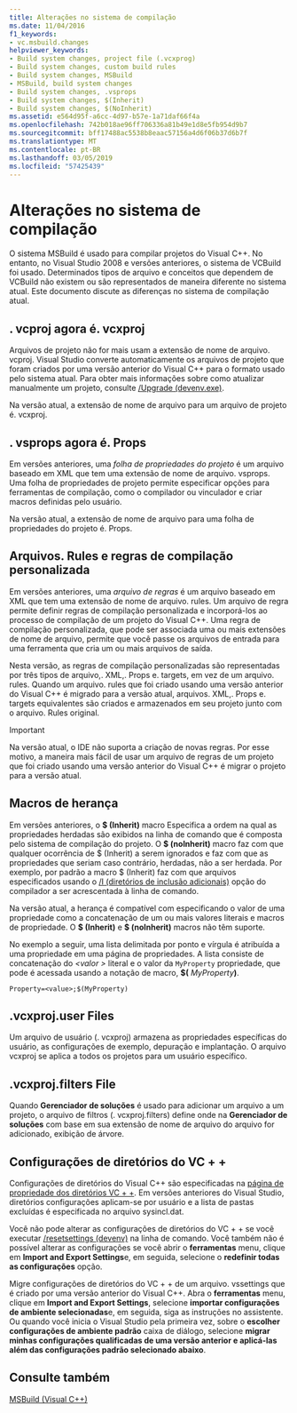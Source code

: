 ```yaml
---
title: Alterações no sistema de compilação
ms.date: 11/04/2016
f1_keywords:
- vc.msbuild.changes
helpviewer_keywords:
- Build system changes, project file (.vcxprog)
- Build system changes, custom build rules
- Build system changes, MSBuild
- MSBuild, build system changes
- Build system changes, .vsprops
- Build system changes, $(Inherit)
- Build system changes, $(NoInherit)
ms.assetid: e564d95f-a6cc-4d97-b57e-1a71daf66f4a
ms.openlocfilehash: 742b018ae96ff706336a81b49e1d8e5fb954d9b7
ms.sourcegitcommit: bff17488ac5538b8eaac57156a4d6f06b37d6b7f
ms.translationtype: MT
ms.contentlocale: pt-BR
ms.lasthandoff: 03/05/2019
ms.locfileid: "57425439"
---
```

# <a name="build-system-changes"></a>Alterações no sistema de compilação

O sistema MSBuild é usado para compilar projetos do Visual C++. No entanto, no Visual Studio 2008 e versões anteriores, o sistema de VCBuild foi usado. Determinados tipos de arquivo e conceitos que dependem de VCBuild não existem ou são representados de maneira diferente no sistema atual. Este documento discute as diferenças no sistema de compilação atual.

## <a name="vcproj-is-now-vcxproj"></a>. vcproj agora é. vcxproj

Arquivos de projeto não for mais usam a extensão de nome de arquivo. vcproj. Visual Studio converte automaticamente os arquivos de projeto que foram criados por uma versão anterior do Visual C++ para o formato usado pelo sistema atual. Para obter mais informações sobre como atualizar manualmente um projeto, consulte [/Upgrade (devenv.exe)](/visualstudio/ide/reference/upgrade-devenv-exe).

Na versão atual, a extensão de nome de arquivo para um arquivo de projeto é. vcxproj.

## <a name="vsprops-is-now-props"></a>. vsprops agora é. Props

Em versões anteriores, uma *folha de propriedades do projeto* é um arquivo baseado em XML que tem uma extensão de nome de arquivo. vsprops. Uma folha de propriedades de projeto permite especificar opções para ferramentas de compilação, como o compilador ou vinculador e criar macros definidas pelo usuário.

Na versão atual, a extensão de nome de arquivo para uma folha de propriedades do projeto é. Props.

## <a name="custom-build-rules-and-rules-files"></a>Arquivos. Rules e regras de compilação personalizada

Em versões anteriores, uma *arquivo de regras* é um arquivo baseado em XML que tem uma extensão de nome de arquivo. rules. Um arquivo de regra permite definir regras de compilação personalizada e incorporá-los ao processo de compilação de um projeto do Visual C++. Uma regra de compilação personalizada, que pode ser associada uma ou mais extensões de nome de arquivo, permite que você passe os arquivos de entrada para uma ferramenta que cria um ou mais arquivos de saída.

Nesta versão, as regras de compilação personalizadas são representadas por três tipos de arquivo,. XML,. Props e. targets, em vez de um arquivo. rules. Quando um arquivo. rules que foi criado usando uma versão anterior do Visual C++ é migrado para a versão atual, arquivos. XML,. Props e. targets equivalentes são criados e armazenados em seu projeto junto com o arquivo. Rules original.

> [!IMPORTANT]
>  Na versão atual, o IDE não suporta a criação de novas regras. Por esse motivo, a maneira mais fácil de usar um arquivo de regras de um projeto que foi criado usando uma versão anterior do Visual C++ é migrar o projeto para a versão atual.

## <a name="inheritance-macros"></a>Macros de herança

Em versões anteriores, o **$ (Inherit)** macro Especifica a ordem na qual as propriedades herdadas são exibidos na linha de comando que é composta pelo sistema de compilação do projeto. O **$ (noInherit)** macro faz com que qualquer ocorrência de $ (Inherit) a serem ignorados e faz com que as propriedades que seriam caso contrário, herdadas, não a ser herdada. Por exemplo, por padrão a macro $ (Inherit) faz com que arquivos especificados usando o [/I (diretórios de inclusão adicionais)](../build/reference/i-additional-include-directories.md) opção do compilador a ser acrescentada à linha de comando.

Na versão atual, a herança é compatível com especificando o valor de uma propriedade como a concatenação de um ou mais valores literais e macros de propriedade. O **$ (Inherit)** e **$ (noInherit)** macros não têm suporte.

No exemplo a seguir, uma lista delimitada por ponto e vírgula é atribuída a uma propriedade em uma página de propriedades. A lista consiste de concatenação do  *\<valor >* literal e o valor da `MyProperty` propriedade, que pode é acessada usando a notação de macro, **$(**  <em>MyProperty</em>**)**.

```
Property=<value>;$(MyProperty)
```

## <a name="vcxprojuser-files"></a>.vcxproj.user Files

Um arquivo de usuário (. vcxproj) armazena as propriedades específicas do usuário, as configurações de exemplo, depuração e implantação. O arquivo vcxproj se aplica a todos os projetos para um usuário específico.

## <a name="vcxprojfilters-file"></a>.vcxproj.filters File

Quando **Gerenciador de soluções** é usado para adicionar um arquivo a um projeto, o arquivo de filtros (. vcxproj.filters) define onde na **Gerenciador de soluções** com base em sua extensão de nome de arquivo do arquivo for adicionado, exibição de árvore.

## <a name="vc-directories-settings"></a>Configurações de diretórios do VC + +

Configurações de diretórios do Visual C++ são especificadas na [página de propriedade dos diretórios VC + +](../ide/vcpp-directories-property-page.md). Em versões anteriores do Visual Studio, diretórios configurações aplicam-se por usuário e a lista de pastas excluídas é especificada no arquivo sysincl.dat.

Você não pode alterar as configurações de diretórios do VC + + se você executar [/resetsettings (devenv)](/visualstudio/ide/reference/resetsettings-devenv-exe) na linha de comando. Você também não é possível alterar as configurações se você abrir o **ferramentas** menu, clique em **Import and Export Settings**e, em seguida, selecione o **redefinir todas as configurações** opção.

Migre configurações de diretórios do VC + + de um arquivo. vssettings que é criado por uma versão anterior do Visual C++. Abra o **ferramentas** menu, clique em **Import and Export Settings**, selecione **importar configurações de ambiente selecionadas**e, em seguida, siga as instruções no assistente. Ou quando você inicia o Visual Studio pela primeira vez, sobre o **escolher configurações de ambiente padrão** caixa de diálogo, selecione **migrar minhas configurações qualificadas de uma versão anterior e aplicá-las além das configurações padrão selecionado abaixo**.

## <a name="see-also"></a>Consulte também

[MSBuild (Visual C++)](../build/msbuild-visual-cpp.md)
